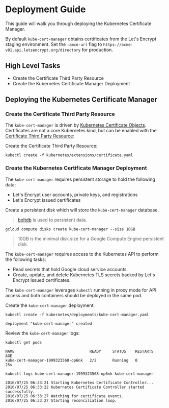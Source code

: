 # Deployment Guide

This guide will walk you through deploying the Kubernetes Certificate Manager.

By default `kube-cert-manager` obtains certificates from the Let's Encrypt staging environment. Set the `-amce-url` flag to `https://acme-v01.api.letsencrypt.org/directory` for production.

## High Level Tasks

* Create the Certificate Third Party Resource
* Create the Kubernetes Certificate Manager Deployment

## Deploying the Kubernetes Certificate Manager

### Create the Certificate Third Party Resource

The `kube-cert-manager` is driven by [Kubernetes Certificate Objects](docs/certificate-objects.md). Certificates are not a core Kubernetes kind, but can be enabled with the [Certificate Third Party Resource](docs/certificate-third-party-resource.md):

Create the Certificate Third Party Resource:

```
kubectl create -f kubernetes/extensions/certificate.yaml 
```

### Create the Kubernetes Certificate Manager Deployment

The `kube-cert-manager` requires persistent storage to hold the following data:

* Let's Encrypt user accounts, private keys, and registrations
* Let's Encrypt issued certificates

Create a persistent disk which will store the `kube-cert-manager` database.
> [boltdb](https://github.com/boltdb/bolt) is used to persistent data.

```
gcloud compute disks create kube-cert-manager --size 10GB
```

> 10GB is the minimal disk size for a Google Compute Engine persistent disk.

The `kube-cert-manager` requires access to the Kubernetes API to perform the following tasks:

* Read secrets that hold Google cloud service accounts.
* Create, update, and delete Kubernetes TLS secrets backed by Let's Encrypt Issued certificates.

The `kube-cert-manager` leverages `kubectl` running in proxy mode for API access and both containers should be deployed in the same pod.

Create the `kube-cert-manager` deployment:

```
kubectl create -f kubernetes/deployments/kube-cert-manager.yaml 
```
```
deployment "kube-cert-manager" created
```

Review the `kube-cert-manager` logs:

```
kubectl get pods
```
```
NAME                                 READY     STATUS    RESTARTS   AGE
kube-cert-manager-1999323568-op6nk   2/2       Running   0          25s
```

```
kubectl logs kube-cert-manager-1999323568-op6nk kube-cert-manager
```

```
2016/07/25 06:33:21 Starting Kubernetes Certificate Controller...
2016/07/25 06:33:22 Kubernetes Certificate Controller started successfully.
2016/07/25 06:33:27 Watching for certificate events.
2016/07/25 06:33:27 Starting reconciliation loop.
```
